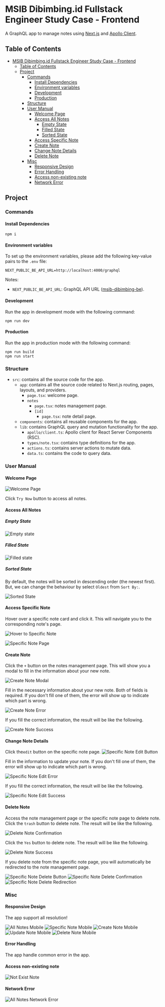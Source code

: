 # MSIB Dibimbing.id Fullstack Engineer Study Case - Frontend

A GraphQL app to manage notes using [Next.js](https://nextjs.org/) and [Apollo Client](https://www.npmjs.com/package/@apollo/client).

## Table of Contents

- [MSIB Dibimbing.id Fullstack Engineer Study Case - Frontend](#msib-dibimbingid-fullstack-engineer-study-case---frontend)
  - [Table of Contents](#table-of-contents)
  - [Project](#project)
    - [Commands](#commands)
      - [Install Dependencies](#install-dependencies)
      - [Environment variables](#environment-variables)
      - [Development](#development)
      - [Production](#production)
    - [Structure](#structure)
    - [User Manual](#user-manual)
      - [Welcome Page](#welcome-page)
      - [Access All Notes](#access-all-notes)
        - [Empty State](#empty-state)
        - [Filled State](#filled-state)
        - [Sorted State](#sorted-state)
      - [Access Specific Note](#access-specific-note)
      - [Create Note](#create-note)
      - [Change Note Details](#change-note-details)
      - [Delete Note](#delete-note)
    - [Misc](#misc)
      - [Responsive Design](#responsive-design)
      - [Error Handling](#error-handling)
      - [Access non-existing note](#access-non-existing-note)
      - [Network Error](#network-error)

## Project

### Commands

#### Install Dependencies

```shell
npm i
```

#### Environment variables

To set up the environment variables, please add the following key-value pairs to the `.env` file:

```env
NEXT_PUBLIC_BE_API_URL=http://localhost:4000/graphql
```

Notes:

- `NEXT_PUBLIC_BE_API_URL`: GraphQL API URL ([msib-dibimbing-be](https://github.com/LyzanderAndrylie/msib-dibimbing-be)).

#### Development

Run the app in development mode with the following command:

```shell
npm run dev
```

#### Production

Run the app in production mode with the following command:

```shell
npm run build
npm run start
```

### Structure

- `src`: contains all the source code for the app.
  - `app`: contains all the source code related to Next.js routing, pages, layouts, and providers.
    - `page.tsx`: welcome page.
    - `notes`
      - `page.tsx`: notes management page.
      - `[id]`
        - `page.tsx`: note detail page.
  - `components`: contains all reusable components for the app.
  - `lib`: contains GraphQL query and mutation functionality for the app.
    - `apollo/client.ts`: Apollo client for React Server Components (RSC).
    - `types/note.tsx`: contains type definitions for the app.
    - `actions.ts`: contains server actions to mutate data.
    - `data.ts`: contains the code to query data.

### User Manual

#### Welcome Page

![Welcome Page](./screenshot/welcome_page.png)

Click `Try Now` button to access all notes.

#### Access All Notes

##### Empty State

![Empty state](./screenshot/all_notes_empty_state.png)

##### Filled State

![Filled state](./screenshot/all_notes_filled_state.png)

##### Sorted State

By default, the notes will be sorted in descending order (the newest first). But, we can change the behaviour by select `Oldest` from `Sort By:`.

![Sorted State](./screenshot/all_notes_sorted_state.png)

#### Access Specific Note

Hover over a specific note card and click it. This will navigate you to the corresponding note's page.

![Hover to Specific Note](./screenshot/all_notes_hover.png)

![Specific Note Page](./screenshot/specific_note.png)

#### Create Note

Click the `+` button on the notes management page. This will show you a modal to fill in the information about your new note.

![Create Note Modal](./screenshot/create_note_modal.png)

Fill in the necessary information about your new note. Both of fields is required. If you don't fill one of them, the error will show up to indicate which part is wrong.

![Create Note Error](./screenshot/create_note_error.png)

If you fill the correct information, the result will be like the following.

![Create Note Success](./screenshot/create_note_success.png)

#### Change Note Details

Click the`edit` button on the specific note page.
![Specific Note Edit Button](./screenshot/specific_note_edit_button.png)

Fill in the information to update your note. If you don't fill one of them, the error will show up to indicate which part is wrong.

![Specific Note Edit Error](./screenshot/specific_note_edit_error.png)

If you fill the correct information, the result will be like the following.

![Specific Note Edit Success](./screenshot/specific_note_edit_success.png)

#### Delete Note

Access the note management page or the specific note page to delete note. Click the `trash` button to delete note. The result will be like the following.

![Delete Note Confirmation](./screenshot/delete_note_confirmation.png)

Click the `Yes` button to delete note. The result will be like the following.

![Delete Note Success](./screenshot/delete_note_success.png)

If you delete note from the specific note page, you will automatically be redirected to the note management page.

![Specific Note Delete Button](./screenshot/specific_note_delete_button.png)
![Specific Note Delete Confirmation](./screenshot/specific_note_delete_confirmation.png)
![Specific Note Delete Redirection](./screenshot/specific_note_delete_redirection.png)

### Misc

#### Responsive Design

The app support all resolution!

![All Notes Mobile](./screenshot/all_notes_mobile.png)
![Specific Note Mobile](./screenshot/specific_note_mobile.png)
![Create Note Mobile](./screenshot/create_note_mobile.png)
![Update Note Mobile](./screenshot/edit_note_mobile.png)
![Delete Note Mobile](./screenshot/delete_note_mobile.png)

#### Error Handling

The app handle common error in the app.

#### Access non-existing note

![Not Exist Note](./screenshot/not_exist_note.png)

#### Network Error

![All Notes Network Error](./screenshot/all_notes_network_error.png)

